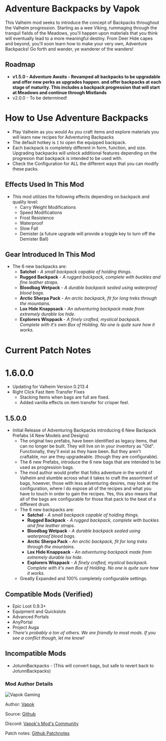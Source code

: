 # Adventure Backpacks by Vapok

This Valheim mod seeks to introduce the concept of Backpacks throughout the Valheim progression. 
Starting as a wee Viking, rummaging through the tranquil fields of the Meadows, you'll happen upon materials 
that you think will eventually lead to a more meaningful destiny.  From Deer Hide capes and beyond, you'll soon 
learn how to make your very own, Adventure Backpacks!  Go forth and wander, ye wanderer of the wanders! 

## Roadmap
* **v1.5.0 - Adventure Awaits - Revamped all backpacks to be upgradable and offer new perks as upgrades happen. and offer backpacks at each 
stage of maturity. This includes a backpack progression that will start at Meadows and continue through Mistlands**
* v2.0.0 - To be determined!

# How to Use Adventure Backpacks
* Play Valheim as you would As you craft items and explore materials you will learn new recipes for Adventuring Backpacks
* The default hotkey is `I` to open the equipped backpack.
* Each backpack is completely different in form, function, and size.  Upgrading backpacks will unlock additional features depending on the progresion that backpack is intended to be used with.
* Check the Configuration for ALL the different ways that you can modify these packs.

## Effects Used In This Mod
* This mod utilizes the following effects depending on backpack and quality level:
  * Carry Weight Modifications
  * Speed Modifications
  * Frost Resistence
  * Waterproof
  * Slow Fall
  * Demister  (a future upgrade will provide a toggle key to turn off the Demister Ball)

## Gear Introduced In This Mod
* The 6 new backpacks are:
    * **Satchel** - _A small backpack capable of holding things._
    * **Rugged Backpack**  - _A rugged backpack, complete with buckles and fine leather straps._
    * **Bloodbag Wetpack** - _A durable backpack sealed using waterproof blood bags._
    * **Arctic Sherpa Pack** - _An arctic backpack, fit for long treks through the mountains._
    * **Lox Hide Knappsack** - _An adventuring backpack made from extremely durable lox hide._
    * **Explorers Wisppack** - _A finely crafted, mystical backpack. Complete with it's own Box of Holding. No one is quite sure how it works._


# Current Patch Notes
# 1.6.0.0
* Updating for Valheim Version 0.213.4
* Right Click Fast Item Transfer Fixes
    * Stacking Items when bags are full are fixed.
    * Added vanilla effects on item transfer for crisper feel.

## 1.5.0.0
* Initial Release of Adventuring Backpacks introducing 6 New Backpack Prefabs (4 New Models and Designs)
    * The original two prefabs, have been identified as legacy items, that can no longer be built.  They will live on in your inventory as "Old".  Functionally, they'll exist as they have been.  But they aren't craftable, nor are they upgradeable.  (though they are configurable).
    * The 6 new Prefabs, introduce the 6 new bags that are intended to be used as progression bags.
    * The mod author would prefer that folks adventure in the world of Valheim and stumble across what it takes to craft the assortment of bags, however, those with less adventuring desires, may look at the configuration, where I do expose all of the recipes and what you have to touch in order to gain the recipes.  Yes, this also means that all of the bags are configurable for those that pack to the beat of a different drum.
    * The 6 new backpacks are:
        * **Satchel** - _A small backpack capable of holding things._
        * **Rugged Backpack**  - _A rugged backpack, complete with buckles and fine leather straps._
        * **Bloodbag Wetpack** - _A durable backpack sealed using waterproof blood bags._
        * **Arctic Sherpa Pack** - _An arctic backpack, fit for long treks through the mountains._
        * **Lox Hide Knappsack** - _An adventuring backpack made from extremely durable lox hide._
        * **Explorers Wisppack** - _A finely crafted, mystical backpack. Complete with it's own Box of Holding. No one is quite sure how it works._
    * Greatly Expanded and 100% completely configurable settings.

## Compatible Mods (Verified)
* Epic Loot 0.9.3+
* Equipment and Quickslots
* Advanced Portals
* AnyPortal
* Project Auga
* _There's probably a ton of others. We are friendly to most mods. If you see a conflict though, let me know!_

## Incompatible Mods
* JotunnBackpacks - (This will convert bags, but safe to revert back to JotunnBackpacks)

### Mod Author Details
![Vapok Gaming](https://avatars.githubusercontent.com/u/1264136?s=180&v=4)

Author: [Vapok](https://github.com/Vapok)

Source: [Github](https://github.com/Vapok/AdventureBackpacks)

Discord: [Vapok's Mod's Community](https://discord.gg/5YAJkRFBXt)

Patch notes: [Github Patchnotes](https://github.com/Vapok/AdventureBackpacks/blob/main/PATCHNOTES.md)


